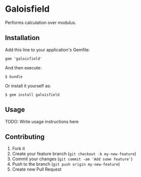 # Galoisfield

Performs calculation over modulus.

## Installation

Add this line to your application's Gemfile:

    gem 'galoisfield'

And then execute:

    $ bundle

Or install it yourself as:

    $ gem install galoisfield

## Usage

TODO: Write usage instructions here

## Contributing

1. Fork it
2. Create your feature branch (`git checkout -b my-new-feature`)
3. Commit your changes (`git commit -am 'Add some feature'`)
4. Push to the branch (`git push origin my-new-feature`)
5. Create new Pull Request
